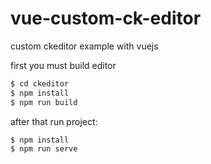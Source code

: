 # vue-custom-ck-editor
custom ckeditor example with vuejs

first you must build editor

```bash
$ cd ckeditor
$ npm install
$ npm run build
```

after that run project:

```bash
$ npm install
$ npm run serve
```